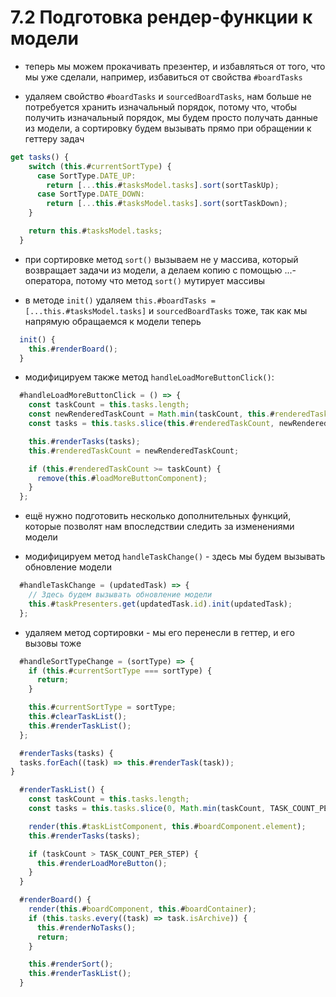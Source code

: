 # 7.2 Подготовка рендер-функции к модели

- теперь мы можем прокачивать презентер, и избавляться от того, что мы уже сделали, например, избавиться от свойства `#boardTasks`

- удаляем свойство `#boardTasks` и `sourcedBoardTasks`, нам больше не потребуется хранить изначальный порядок, потому что, чтобы получить изначальный порядок, мы будем просто получать данные из модели, а сортировку будем вызывать прямо при обращении к геттеру задач

```js
get tasks() {
    switch (this.#currentSortType) {
      case SortType.DATE_UP:
        return [...this.#tasksModel.tasks].sort(sortTaskUp);
      case SortType.DATE_DOWN:
        return [...this.#tasksModel.tasks].sort(sortTaskDown);
    }

    return this.#tasksModel.tasks;
  }
```

- при сортировке метод `sort()` вызываем не у массива, который возвращает задачи из модели, а делаем копию с помощью ...-оператора, потому что метод `sort()` мутирует массивы

- в методе `init()` удаляем `this.#boardTasks = [...this.#tasksModel.tasks]` и `sourcedBoardTasks` тоже, так как мы напрямую обращаемся к модели теперь

```js
  init() {
    this.#renderBoard();
  }
```

- модифицируем также метод `handleLoadMoreButtonClick()`:

```js
  #handleLoadMoreButtonClick = () => {
    const taskCount = this.tasks.length;
    const newRenderedTaskCount = Math.min(taskCount, this.#renderedTaskCount + TASK_COUNT_PER_STEP);
    const tasks = this.tasks.slice(this.#renderedTaskCount, newRenderedTaskCount);

    this.#renderTasks(tasks);
    this.#renderedTaskCount = newRenderedTaskCount;

    if (this.#renderedTaskCount >= taskCount) {
      remove(this.#loadMoreButtonComponent);
    }
  };
```

- ещё нужно подготовить несколько дополнительных функций, которые позволят нам впоследствии следить за изменениями модели

- модифицируем метод `handleTaskChange()` - здесь мы будем вызывать обновление модели

```js
  #handleTaskChange = (updatedTask) => {
    // Здесь будем вызывать обновление модели
    this.#taskPresenters.get(updatedTask.id).init(updatedTask);
  };
```

- удаляем метод сортировки - мы его перенесли в геттер, и его вызовы тоже

```js
  #handleSortTypeChange = (sortType) => {
    if (this.#currentSortType === sortType) {
      return;
    }

    this.#currentSortType = sortType;
    this.#clearTaskList();
    this.#renderTaskList();
  };
```

```js
  #renderTasks(tasks) {
  tasks.forEach((task) => this.#renderTask(task));
}
```

```js
  #renderTaskList() {
    const taskCount = this.tasks.length;
    const tasks = this.tasks.slice(0, Math.min(taskCount, TASK_COUNT_PER_STEP));

    render(this.#taskListComponent, this.#boardComponent.element);
    this.#renderTasks(tasks);

    if (taskCount > TASK_COUNT_PER_STEP) {
      this.#renderLoadMoreButton();
    }
  }
```

```js
  #renderBoard() {
    render(this.#boardComponent, this.#boardContainer);
    if (this.tasks.every((task) => task.isArchive)) {
      this.#renderNoTasks();
      return;
    }

    this.#renderSort();
    this.#renderTaskList();
  }
```
